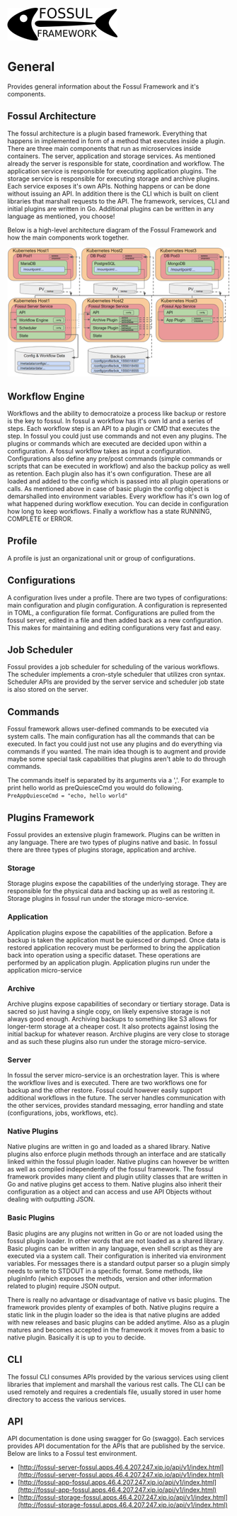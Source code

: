 ![](images/fossul_logo.png)
# General
Provides general information about the Fossul Framework and it's components.

## Fossul Architecture
The fossul architecture is a plugin based framework. Everything that happens in implemented in form of a method that executes inside a plugin. There are three main components that run as microservices inside containers. The server, application and storage services. As mentioned already the server is responsible for state, coordination and workflow. The application service is responsible for executing application plugins. The storage service is responsible for executing storage and archive plugins. Each service exposes it's own APIs. Nothing happens or can be done without issuing an API. In addition there is the CLI which is built on client libraries that marshall requests to the API. The framework, services, CLI and initial plugins are written in Go. Additional plugins can be written in any language as mentioned, you choose!

Below is a high-level architecture diagram of the Fossul Framework and how the main components work together.

![](images/fossul_architecture_1.0.0.png)

## Workflow Engine
Workflows and the ability to democratoize a process like backup or restore is the key to fossul. In fossul a workflow has it's own Id and a series of steps. Each workflow step is an API to a plugin or CMD that executes the step. In fossul you could just use commands and not even any plugins. The plugins or commands which are executed are decided upon within a configuration. A fossul workflow takes as input a configuration. Configurations also define any pre/post commands (simple commands or scripts that can be executed in workflow) and also the backup policy as well as retention. Each plugin also has it's own configuration. These are all loaded and added to the config which is passed into all plugin operations or calls. As mentioned above in case of basic plugin the config object is demarshalled into environment variables. Every workflow has it's own log of what happened during workflow execution. You can decide in configuration how long to keep workflows. Finally a workflow has a state RUNNING, COMPLETE or ERROR.

## Profile
A profile is just an organizational unit or group of configurations.

## Configurations
A configuration lives under a profile. There are two types of configurations: main configuration and plugin configuration. A configuration is represented in TOML, a configuration file format. Configurations are pulled from the fossul server, edited in a file and then added back as a new configuration. This makes for maintaining and editing configurations very fast and easy.

## Job Scheduler
Fossul provides a job scheduler for scheduling of the various workflows. The scheduler implements a cron-style scheduler that utilizes cron syntax. Scheduler APIs are provided by the server service and scheduler job state is also stored on the server.

## Commands
Fossul framework allows user-defined commands to be executed via system calls. The main configuration has all the commands that can be executed. In fact you could just not use any plugins and do everything via commands if you wanted. The main idea though is to augment and provide maybe some special task capabilities that plugins aren't able to do through commands.

The commands itself is separated by its arguments via a ','. For example to print hello world as preQuiesceCmd you would do following.
```PreAppQuiesceCmd = "echo, hello world"```

## Plugins Framework
Fossul provides an extensive plugin framework. Plugins can be written in any language. There are two types of plugins native and basic. In fossul there are three types of plugins storage, application and archive. 

### Storage
Storage plugins expose the capabilities of the underlying storage. They are responsible for the physical data and backing up as well as restoring it. Storage plugins in fossul run under the storage micro-service.

### Application
Application plugins expose the capabilities of the application. Before a backup is taken the application must be quiesced or dumped. Once data is restored application recovery must be performed to bring the application back into operation using a specific dataset. These operations are performed by an application plugin. Application plugins run under the application micro-service

### Archive
Archive plugins expose capabilities of secondary or tiertiary storage. Data is sacred so just having a single copy, on likely expensive storage is not always good enough. Archiving backups to something like S3 allows for longer-term storage at a cheaper cost. It also protects against losing the initial backup for whatever reason. Archive plugins are very close to storage and as such these plugins also run under the storage micro-service.

### Server
In fossul the server micro-service is an orchestration layer. This is where the workflow lives and is executed. There are two workflows one for backup and the other restore. Fossul could however easily support additional workflows in the future. The server handles communication with the other services, provides standard messaging, error handling and state (configurations, jobs, workflows, etc).

### Native Plugins
Native plugins are written in go and loaded as a shared library. Native plugins also enforce plugin methods through an interface and are statically linked within the fossul plugin loader. Native plugins can however be written as well as compiled independently of the fossul framework. The fossul framework provides many client and plugin utility classes that are written in Go and native plugins get access to them. Native plugins also inherit their configuration as a object and can access and use API Objects without dealing with outputting JSON.

### Basic Plugins
Basic plugins are any plugins not written in Go or are not loaded using the fossul plugin loader. In other words that are not loaded as a shared library. Basic plugins can be written in any language, even shell script as they are executed via a system call. Their configuration is inherited via environment variables. For messages there is a standard output parser so a plugin simply needs to write to STDOUT in a specific format. Some methods, like pluginInfo (which exposes the methods, version and other information related to plugin) require JSON output.

There is really no advantage or disadvantage of native vs basic plugins. The framework provides plenty of examples of both. Native plugins require a static link in the plugin loader so the idea is that native plugins are added with new releases and basic plugins can be added anytime. Also as a plugin matures and becomes accepted in the framework it moves from a basic to native plugin. Basically it is up to you to decide.

## CLI
The fossul CLI consumes APIs provided by the various services using client libraries that implement and marshall the various rest calls. The CLI can be used remotely and requires a credentials file, usually stored in user home directory to access the various services. 

## API
API documentation is done using swagger for Go (swaggo). Each services provides API documentation for the APIs that are published by the service. Below are links to a Fossul test environment.
* [http://fossul-server-fossul.apps.46.4.207.247.xip.io/api/v1/index.html](http://fossul-server-fossul.apps.46.4.207.247.xip.io/api/v1/index.html)
* [http://fossul-app-fossul.apps.46.4.207.247.xip.io/api/v1/index.html](http://fossul-app-fossul.apps.46.4.207.247.xip.io/api/v1/index.html)
* [http://fossul-storage-fossul.apps.46.4.207.247.xip.io/api/v1/index.html](http://fossul-storage-fossul.apps.46.4.207.247.xip.io/api/v1/index.html)